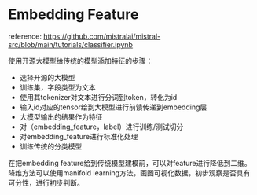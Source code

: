 # Embedding Feature
reference: https://github.com/mistralai/mistral-src/blob/main/tutorials/classifier.ipynb


使用开源大模型给传统的模型添加特征的步骤：

- 选择开源的大模型
- 训练集，字段类型为文本
- 使用其tokenizer对文本进行分词到token，转化为id
- 输入id对应的tensor给到大模型进行前馈传递到embedding层
- 大模型输出的结果作为特征
- 对（embedding_feature，label）进行训练/测试切分
- 对embedding_feature进行标准化处理
- 训练传统的分类模型

在把embedding feature给到传统模型建模前，可以对feature进行降低到二维。降维方法可以使用manifold learning方法，画图可视化数据，初步观察是否具有可分性，进行初步判断。
